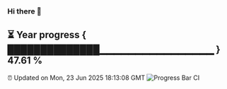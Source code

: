 ### Hi there 👋
⏳ Year progress { ██████████████▁▁▁▁▁▁▁▁▁▁▁▁▁▁▁▁ } 47.61 %
---
⏰ Updated on Mon, 23 Jun 2025 18:13:08 GMT
![Progress Bar CI](https://github.com/Moyi321/Moyi321/workflows/Progress%20Bar%20CI/badge.svg)
